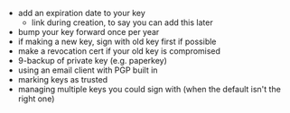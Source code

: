 * add an expiration date to your key
  - link during creation, to say you can add this later
* bump your key forward once per year
* if making a new key, sign with old key first if possible
* make a revocation cert if your old key is compromised
* 9-backup of private key (e.g. paperkey)
* using an email client with PGP built in
* marking keys as trusted
* managing multiple keys you could sign with (when the default isn't the right one)